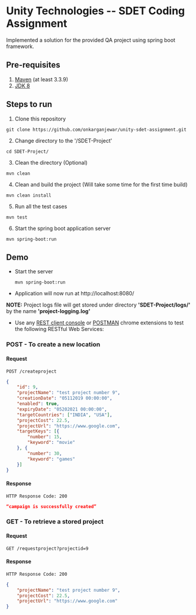 # Unity Technologies -- SDET Coding Assignment

Implemented a solution for the provided QA project using spring boot framework.


## Pre-requisites

1. [Maven](https://maven.apache.org/download.cgi) (at least 3.3.9)
2. [JDK 8](http://www.oracle.com/technetwork/java/javase/downloads/jdk8-downloads-2133151.html)


## Steps to run

1. Clone this repository
  ```Shell
  git clone https://github.com/onkarganjewar/unity-sdet-assignment.git
  ```
2. Change directory to the '/SDET-Project'
  ```Shell
  cd SDET-Project/
  ```
3. Clean the directory (Optional)
  ```Shell
  mvn clean
  ```
4. Clean and build the project (Will take some time for the first time build)
  ```Shell
  mvn clean install
  ```
5. Run all the test cases
  ```Shell
  mvn test
  ```
6. Start the spring boot application server
  ```Shell
  mvn spring-boot:run
  ```


## Demo

* Start the server
  ```Shell
  mvn spring-boot:run
  ```

* Application will now run at http://localhost:8080/

**NOTE:** Project logs file will get stored under directory __'SDET-Project/logs/'__ by the name __'project-logging.log'__


* Use any [REST client console](https://chrome.google.com/webstore/detail/rest-console/cokgbflfommojglbmbpenpphppikmonn) or [POSTMAN](https://chrome.google.com/webstore/detail/postman/fhbjgbiflinjbdggehcddcbncdddomop?hl=en) chrome extensions to test the following RESTful Web Services:


### POST - To create a new location

#### Request

```http
POST /createproject
```

```json
{
    "id": 9,
    "projectName": "test project number 9",
    "creationDate": "05112019 00:00:00",
    "enabled": true,
    "expiryDate": "05202021 00:00:00",
    "targetCountries": ["INDIA", "USA"],
    "projectCost": 22.5,
    "projectUrl": "https://www.google.com",
    "targetKeys": [{
        "number": 15,
        "keyword": "movie"
    }, {
        "number": 30,
        "keyword": "games"
    }]
}

```

#### Response

```
HTTP Response Code: 200
```

```json
“campaign is successfully created”
```



### GET - To retrieve a stored project

#### Request

```http
GET /requestproject?projectid=9
```

#### Response

```
HTTP Response Code: 200
```


```json
{
    "projectName": "test project number 9",
    "projectCost": 22.5,
    "projectUrl": "https://www.google.com"
}
```
